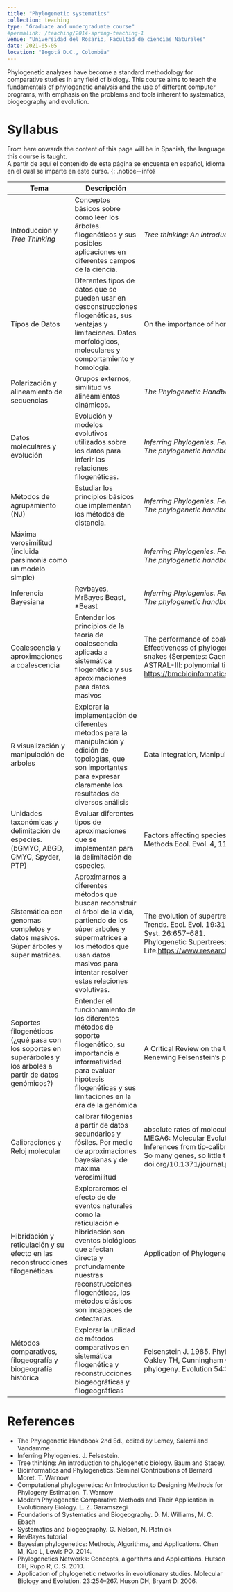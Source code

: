 ```yaml
---
title: "Phylogenetic systematics"
collection: teaching
type: "Graduate and undergraduate course"
#permalink: /teaching/2014-spring-teaching-1
venue: "Universidad del Rosario, Facultad de ciencias Naturales"
date: 2021-05-05
location: "Bogotá D.C., Colombia"
---
```


Phylogenetic analyzes have become a standard methodology for comparative studies in any field of biology. This course aims to teach the fundamentals of phylogenetic analysis and the use of different computer programs, with emphasis on the problems and tools inherent to systematics, biogeography and evolution. 


Syllabus
======

From here onwards the content of this page will be in Spanish, the language this course is taught. <br />
A partir de aquí el contenido de esta página se encuenta en español, idioma en el cual se imparte en este curso. 
{: .notice--info}


| Tema             | Descripción |           Lecturas                                                   |
| --------         | ------ | ------------------------------------------------------------ |
| Introducción y _Tree Thinking_ | Conceptos básicos sobre como leer los árboles filogenéticos y sus posibles aplicaciones en diferentes campos de la ciencia.   | _Tree thinking: An introduction to phylogenetic biology. Baum & Smith. 2012._ Pags. 1-34|
| Tipos de Datos  | Dferentes tipos de datos que se pueden usar en desconstrucciones filogenéticas, sus ventajas y limitaciones. Datos morfológicos, moleculares y comportamiento y homología.  | On the importance of homology in the age of phylogenomics. Springer & Gatesy. 2017. doi.org/10.1080/14772000.2017.1401016 |
| Polarización y alineamiento de secuencias     | Grupos externos, similitud vs alineamientos dinámicos.   | _The Phylogenetic Handbook. Lemey et al., 2009._ Pags. 68-96. |
| Datos moleculares y evolución    | Evolución y modelos evolutivos utilizados sobre los datos para inferir las relaciones filogenéticas.   | _Inferring Phylogenies. Felsenstein. 2004._ Pags. 196-221. <br /> _The phylogenetic handbook. Lemey et al. 2009._ Pags. 3-28. |
| Métodos de agrupamiento (NJ)    | Estudiar los principios básicos que implementan los métodos de distancia.  | _Inferring Phylogenies. Felsenstein._ 2004 Pags. 146 - 175. <br /> _The phylogenetic handbook. Lemey et al. 2009._ Pags. 142-156 |
| Máxima verosimilitud (incluida parsimonia como un modelo simple)   |    | _Inferring Phylogenies. Felsenstein._ 2004 Pags. 248 - 274 . <br />_The phylogenetic handbook. Lemey et al. 2009._ Pags. 181-196 |
| Inferencia Bayesiana   | Revbayes, MrBayes Beast, *Beast | _Inferring Phylogenies. Felsenstein._ 2004 Pags. 288-30. <br />_The phylogenetic handbook. Lemey et al. 2009._ Pags. 237-265 |
| Coalescencia y aproximaciones a coalescencia    | Entender los principios de la teoría de coalescencia aplicada a sistemática filogenética y sus aproximaciones para datos masivos  | The performance of coalescent-based species tree estimation methods under models of missing data. Nute et al., 2018. <br />Effectiveness of phylogenomic data and coalescent species-tree methods for resolving difficult nodes in the phylogeny of advanced snakes (Serpentes: Caenophidia) Pyron et al., 2014 <br />ASTRAL-III: polynomial time species tree reconstruction from partially resolved gene trees https://bmcbioinformatics.biomedcentral.com/articles/10.1186/s12859-018-2129-y      |
| R visualización y manipulación de arboles   | Explorar la implementación de diferentes métodos para la manipulación y edición de topologías, que son importantes para expresar claramente los resultados de diversos análisis   | Data Integration, Manipulation and Visualization of Phylogenetic Trees. Yu. https://github.com/YuLab-SMU/treedata-book                          |
| Unidades taxonómicas y delimitación de especies. (bGMYC, ABGD, GMYC, Spyder, PTP)| Evaluar diferentes tipos de aproximaciones que se implementan para la delimitación de especies.    | Factors affecting species delimitations with the GMYC model: insights from a butterfly survey. Talavera, G., Dinca, V., and Vila, R. (2013). Methods Ecol. Evol. 4, 1101–1110. doi: 10.1111/2041-210X.12107                         |
| Sistemática con genomas completos y datos masivos. Súper árboles y súper matrices.  | Aproximarnos a diferentes métodos que buscan reconstruir el árbol de la vida, partiendo de los súper arboles y súpermatrices a los métodos que usan datos masivos para intentar resolver estas relaciones evolutivas.   | The evolution of supertrees. Bininda-EmondsR.  P.  2004. <br />Trends. Ecol. Evol. 19:315–322. Separate  versus combined analysis of phylogenetic evidence. de  Queiroz et al., 1995. Annu. Rev. Ecol. Syst. 26:657–681. <br /> Phylogenetic Supertrees: Combining Information to Reveal the Tree of Life.https://www.researchgate.net/publication/236220999_Phylogenetic_Supertrees_Combining_Information_to_Reveal_the_Tree_of_Life                        |
| Soportes filogenéticos (¿qué pasa con los soportes en superárboles y los arboles a partir de datos genómicos?) | Entender el funcionamiento de los diferentes métodos de soporte filogenético, su importancia e informatividad para evaluar hipótesis filogenéticas y sus limitaciones en la era de la genómica   | A Critical Review on the Use of Support Values in Tree Viewers and Bioinformatics Toolkits. Chetz et al. 2017. doi.org/10.1101/035360. <br />Renewing Felsenstein’s phylogenetic bootstrap in the era of big data. Lemoine. 2018. doi.org/10.1038/s41586-018-0043-0                |
| Calibraciones y Reloj molecular  | calibrar filogenias a partir de datos secundarios y fósiles. Por medio de aproximaciones bayesianas y de máxima verosimilitud   | absolute rates of molecular evolution and divergence times in the absence of a molecular clock. Sanderson. 2003. <br /> MEGA6: Molecular Evolutionary Genetics Analysis Version 6.0. Tamura et al., 2013  <br /> Inferences from tip‐calibrated phylogenies: a review and a practical guide. Rieux & Balloux. 2016 //doi.org/10.1111/mec.13586  <br />So many genes, so little time: A practical approach to divergence-time estimation in the genomic era. Smith et al. 2018. doi.org/10.1371/journal.pone.0197433                         |
| Hibridación y reticulación y su efecto en las reconstrucciones filogenéticas | Exploraremos el efecto de de eventos naturales como la reticulación e hibridación son eventos biológicos que afectan directa y profundamente nuestras reconstrucciones filogenéticas, los métodos clásicos son incapaces de detectarlas.    | Application of Phylogenetic Networks in Evolutionary Studies Huson & Bryant. 2006. MBE                          |
| Métodos comparativos, filogeografía y biogeografía histórica | Explorar la utilidad de métodos comparativos en sistemática filogenética y reconstrucciones biogeográficas y filogeográficas   | Felsenstein J. 1985. Phylogenies and the comparative method. Amer. Nat. 125:1-15 <br /> Oakley TH, Cunningham CW. 2000. Independent contrasts succeed where ancestral reconstruction fails in a known bacteriophage phylogeny. Evolution 54:397-405                          |


References
======
- The Phylogenetic Handbook 2nd Ed., edited by Lemey, Salemi and Vandamme. 
- Inferring Phylogenies. J. Felsestein.
- Tree thinking: An introduction to phylogenetic biology. Baum and Stacey.
- Bioinformatics and Phylogenetics: Seminal Contributions of Bernard Moret. T. Warnow 
- Computational phylogenetics: An Introduction to Designing Methods for Phylogeny Estimation. T. Warnow 
- Modern Phylogenetic Comparative Methods and Their Application in Evolutionary Biology. L. Z. Garamszegi 
- Foundations of Systematics and Biogeography. D. M. Williams, M. C. Ebach 
- Systematics and biogeography. G. Nelson, N. Platnick
- RevBayes tutorial
- Bayesian phylogenetics: Methods, Algorithms, and Applications. Chen M, Kuo L, Lewis PO. 2014.
- Phylogenetics Networks: Concepts, algorithms and Applications. Hutson DH, Rupp R, C. S. 2010.
- Application of phylogenetic networks in evolutionary studies. Molecular Biology and Evolution. 23:254–267. Huson DH, Bryant D. 2006. 

